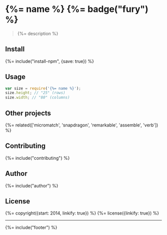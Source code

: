 # {%= name %} {%= badge("fury") %}

> {%= description %}

## Install
{%= include("install-npm", {save: true}) %}

## Usage

```js
var size = require('{%= name %}');
size.height; // "25" (rows)
size.width; // "80" (columns)
```

## Other projects
{%= related(['micromatch', 'snapdragon', 'remarkable', 'assemble', 'verb']) %}

## Contributing
{%= include("contributing") %}

## Author
{%= include("author") %}

## License
{%= copyright({start: 2014, linkify: true}) %}
{%= license({linkify: true}) %}

***

{%= include("footer") %}
